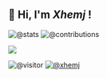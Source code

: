 ## 👋 Hi, I'm _Xhemj_ !

![@stats](https://github-readme-stats.vercel.app/api?username=xhemj&show_icons=true)
![@contributions](https://ghchart.rshah.org/xhemj)

<img align="center" src="https://via.placeholder.com/600x1.png/fff/fff"></img>

![@visitor](https://visitor-badge.glitch.me/badge?page_id=xhemj.xhemj)
[![@xhemj](https://flat.badgen.net/badge/@/xhemj/green?icon=github)](https://github.com/xhemj)
